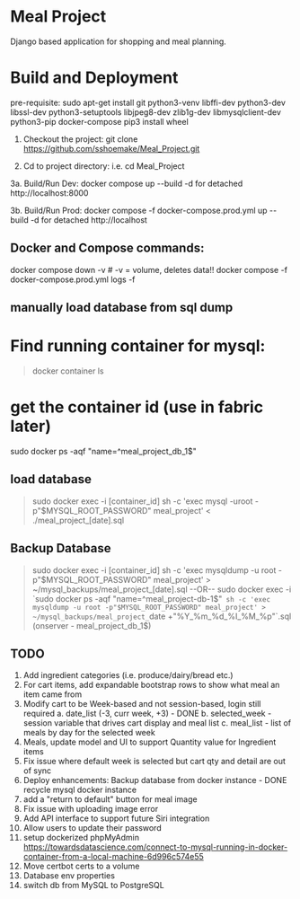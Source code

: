 
# Meal Project

Django based application for shopping and meal planning.

# Build and Deployment

pre-requisite:
sudo apt-get install git python3-venv libffi-dev python3-dev libssl-dev python3-setuptools libjpeg8-dev zlib1g-dev libmysqlclient-dev python3-pip docker-compose
pip3 install wheel

1. Checkout the project:
  git clone https://github.com/sshoemake/Meal_Project.git

2. Cd to project directory: i.e. cd Meal_Project

3a. Build/Run Dev:
  docker compose up --build
    -d for detached
    http://localhost:8000

3b. Build/Run Prod:
  docker compose -f docker-compose.prod.yml up --build
    -d for detached
    http://localhost

## Docker and Compose commands:
docker compose down -v # -v = volume, deletes data!!
docker compose -f docker-compose.prod.yml logs -f

## manually load database from sql dump
# Find running container for mysql:
>docker container ls

# get the container id (use in fabric later)
sudo docker ps -aqf "name=^meal_project_db_1$"

## load database
>sudo docker exec -i [container_id] sh -c 'exec mysql -uroot -p"$MYSQL_ROOT_PASSWORD" meal_project' < ./meal_project_[date].sql

## Backup Database 
>sudo docker exec -i [container_id] sh -c 'exec mysqldump -u root -p"$MYSQL_ROOT_PASSWORD" meal_project' > ~/mysql_backups/meal_project_[date].sql
--OR--
>sudo docker exec -i `sudo docker ps -aqf "name=^meal_project-db-1$"` sh -c 'exec mysqldump -u root -p"$MYSQL_ROOT_PASSWORD" meal_project' > ~/mysql_backups/meal_project_`date +"%Y_%m_%d_%I_%M_%p"`.sql
  (onserver - meal_project_db_1$)

## TODO
1. Add ingredient categories (i.e. produce/dairy/bread etc.)
2. For cart items, add expandable bootstrap rows to show what meal an item came from
3. Modify cart to be Week-based and not session-based, login still required
    a. date_list (-3, curr week, +3) - DONE
    b. selected_week - session variable that drives cart display and meal list
    c. meal_list - list of meals by day for the selected week
4. Meals, update model and UI to support Quantity value for Ingredient items
5. Fix issue where default week is selected but cart qty and detail are out of sync
6. Deploy enhancements:
    Backup database from docker instance - DONE
    recycle mysql docker instance
7. add a "return to default" button for meal image
8. Fix issue with uploading image error
9. Add API interface to support future Siri integration
10. Allow users to update their password
11. setup dockerized phpMyAdmin
    https://towardsdatascience.com/connect-to-mysql-running-in-docker-container-from-a-local-machine-6d996c574e55
12. Move certbot certs to a volume
13. Database env properties
14. switch db from MySQL to PostgreSQL